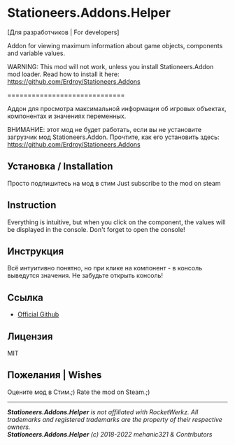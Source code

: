# Stationeers.Addons.Helper

[Для разработчиков | For developers]

Addon for viewing maximum information about game objects, components and variable values.

WARNING: This mod will not work, unless you install Stationeers.Addon mod loader. Read how to install it here: https://github.com/Erdroy/Stationeers.Addons

=============================

Аддон для просмотра максимальной информации об игровых объектах, компонентах и значениях переменных.

ВНИМАНИЕ: этот мод не будет работать, если вы не установите загрузчик мод Stationeers.Addon. Прочтите, как его установить здесь: https://github.com/Erdroy/Stationeers.Addons

## Установка / Installation
Просто подпишитесь на мод в стим
Just subscribe to the mod on steam

## Instruction
Everything is intuitive, but when you click on the component, the values will be displayed in the console.
Don't forget to open the console!

## Инструкция
Всё интуитивно понятно, но при клике на компонент - в консоль выведутся значения. 
Не забудьте открыть консоль!

## Ссылка
* [Official Github](https://github.com/mehanic321/Stationeers.Addons.Helper)

## Лицензия
MIT

## Пожелания | Wishes
Оцените мод в Стим.;)
Rate the mod on Steam.;)
___
***Stationeers.Addons.Helper** is not affiliated with RocketWerkz. All trademarks and registered trademarks are the property of their respective owners.*<br>
***Stationeers.Addons.Helper** (c) 2018-2022 mehanic321 & Contributors*
